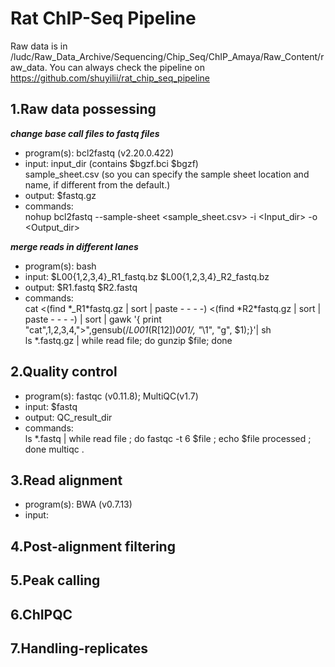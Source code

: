 # Rat ChIP-Seq Pipeline
Raw data is in /ludc/Raw_Data_Archive/Sequencing/Chip_Seq/ChIP_Amaya/Raw_Content/raw_data.
You can always check the pipeline on https://github.com/shuyilii/rat_chip_seq_pipeline
## 1.Raw data possessing
***change base call files to fastq files***
* program(s): bcl2fastq (v2.20.0.422)
* input: input_dir (contains $bgzf.bci $bgzf)  
sample_sheet.csv (so you can specify the sample sheet location and name, if different from the default.)
* output: $fastq.gz
* commands:  
nohup bcl2fastq --sample-sheet <sample_sheet.csv> -i <Input_dir> -o <Output_dir>

***merge reads in different lanes***
* program(s): bash
* input: $L00{1,2,3,4}_R1_fastq.bz $L00{1,2,3,4}_R2_fastq.bz
* output: $R1.fastq $R2.fastq
* commands:  
cat <(find \*_R1\*fastq.gz | sort | paste - - - -) <(find \*R2\*fastq.gz | sort | paste - - - -) | sort | gawk '{ print "cat",$1,$2,$3,$4,">",gensub(/_L001_(R[12])_001/, "_\\1", "g", $1);}'| sh  
ls \*.fastq.gz | while read file; do gunzip $file; done

## 2.Quality control
* program(s): fastqc (v0.11.8); MultiQC(v1.7)
* input: $fastq
* output: QC_result_dir
* commands:  
ls \*.fastq | while read file ; do fastqc -t 6 $file ; echo $file processed ; done
multiqc .

## 3.Read alignment
* program(s): BWA (v0.7.13)
* input:

## 4.Post-alignment filtering

## 5.Peak calling

## 6.ChIPQC

## 7.Handling-replicates
